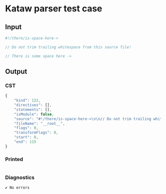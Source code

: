 # Kataw parser test case

## Input

`````js
#!/there/is-space-here->

// Do not trim trailing whitespace from this source file!

// There is some space here ->
`````

## Output

### CST

```javascript
{
    "kind": 122,
    "directives": [],
    "statements": [],
    "isModule": false,
    "source": "#!/there/is-space-here->\n\n// Do not trim trailing whitespace from this source file!\n\n// There is some space here ->",
    "fileName": "__root__",
    "flags": 0,
    "transformFlags": 0,
    "start": 0,
    "end": 115
}
```

### Printed

```javascript


```

### Diagnostics

```javascript
✔ No errors
```

